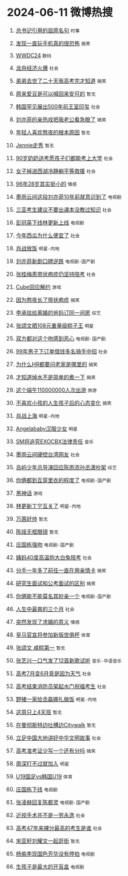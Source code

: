# 2024-06-11 微博热搜 
1. [总书记引用的屈原名句](https://m.weibo.cn/search?containerid=100103type%3D1%26t%3D10%26q%3D%23%E6%80%BB%E4%B9%A6%E8%AE%B0%E5%BC%95%E7%94%A8%E7%9A%84%E5%B1%88%E5%8E%9F%E5%90%8D%E5%8F%A5%23&stream_entry_id=51&isnewpage=1&extparam=seat%3D1%26filter_type%3Drealtimehot%26cate%3D10103%26q%3D%2523%25E6%2580%25BB%25E4%25B9%25A6%25E8%25AE%25B0%25E5%25BC%2595%25E7%2594%25A8%25E7%259A%2584%25E5%25B1%2588%25E5%258E%259F%25E5%2590%258D%25E5%258F%25A5%2523%26pos%3D0%26dgr%3D0%26stream_entry_id%3D51%26c_type%3D51%26display_time%3D1718046285%26pre_seqid%3D1718046285865022970107) `时事` 

2. [发现一直玩手机真的很恐怖](https://m.weibo.cn/search?containerid=100103type%3D1%26t%3D10%26q%3D%23%E5%8F%91%E7%8E%B0%E4%B8%80%E7%9B%B4%E7%8E%A9%E6%89%8B%E6%9C%BA%E7%9C%9F%E7%9A%84%E5%BE%88%E6%81%90%E6%80%96%23&stream_entry_id=31&isnewpage=1&extparam=seat%3D1%26flag%3D16%26filter_type%3Drealtimehot%26realpos%3D1%26lcate%3D5001%26c_type%3D31%26band_rank%3D1%26cate%3D5001%26q%3D%2523%25E5%258F%2591%25E7%258E%25B0%25E4%25B8%2580%25E7%259B%25B4%25E7%258E%25A9%25E6%2589%258B%25E6%259C%25BA%25E7%259C%259F%25E7%259A%2584%25E5%25BE%2588%25E6%2581%2590%25E6%2580%2596%2523%26pos%3D0%26stream_entry_id%3D31%26dgr%3D0%26display_time%3D1718046285%26pre_seqid%3D1718046285865022970107) `搞笑` 

3. [WWDC24](https://m.weibo.cn/search?containerid=100103type%3D1%26t%3D10%26q%3D%23WWDC24%23&stream_entry_id=31&isnewpage=1&extparam=seat%3D1%26flag%3D2%26filter_type%3Drealtimehot%26realpos%3D2%26lcate%3D5001%26c_type%3D31%26band_rank%3D2%26cate%3D5001%26q%3D%2523WWDC24%2523%26pos%3D1%26stream_entry_id%3D31%26dgr%3D0%26display_time%3D1718046285%26pre_seqid%3D1718046285865022970107) `数码` 

4. [龙舟经济火爆](https://m.weibo.cn/search?containerid=100103type%3D1%26t%3D10%26q%3D%23%E9%BE%99%E8%88%9F%E7%BB%8F%E6%B5%8E%E7%81%AB%E7%88%86%23&stream_entry_id=31&isnewpage=1&extparam=seat%3D1%26flag%3D0%26filter_type%3Drealtimehot%26realpos%3D3%26lcate%3D5001%26c_type%3D31%26band_rank%3D3%26cate%3D5001%26q%3D%2523%25E9%25BE%2599%25E8%2588%259F%25E7%25BB%258F%25E6%25B5%258E%25E7%2581%25AB%25E7%2588%2586%2523%26pos%3D2%26stream_entry_id%3D31%26dgr%3D0%26display_time%3D1718046285%26pre_seqid%3D1718046285865022970107) `社会` 

5. [弟弟去世了二十天我高考完才知道](https://m.weibo.cn/search?containerid=100103type%3D1%26t%3D10%26q%3D%23%E5%BC%9F%E5%BC%9F%E5%8E%BB%E4%B8%96%E4%BA%86%E4%BA%8C%E5%8D%81%E5%A4%A9%E6%88%91%E9%AB%98%E8%80%83%E5%AE%8C%E6%89%8D%E7%9F%A5%E9%81%93%23&stream_entry_id=31&isnewpage=1&extparam=seat%3D1%26flag%3D2%26filter_type%3Drealtimehot%26realpos%3D4%26lcate%3D5001%26c_type%3D31%26band_rank%3D4%26cate%3D5001%26q%3D%2523%25E5%25BC%259F%25E5%25BC%259F%25E5%258E%25BB%25E4%25B8%2596%25E4%25BA%2586%25E4%25BA%258C%25E5%258D%2581%25E5%25A4%25A9%25E6%2588%2591%25E9%25AB%2598%25E8%2580%2583%25E5%25AE%258C%25E6%2589%258D%25E7%259F%25A5%25E9%2581%2593%2523%26pos%3D3%26stream_entry_id%3D31%26dgr%3D0%26display_time%3D1718046285%26pre_seqid%3D1718046285865022970107) `搞笑` 

6. [原来爱豆是可以喊回来安可的](https://m.weibo.cn/search?containerid=100103type%3D1%26t%3D10%26q%3D%E5%8E%9F%E6%9D%A5%E7%88%B1%E8%B1%86%E6%98%AF%E5%8F%AF%E4%BB%A5%E5%96%8A%E5%9B%9E%E6%9D%A5%E5%AE%89%E5%8F%AF%E7%9A%84&stream_entry_id=31&isnewpage=1&extparam=seat%3D1%26flag%3D2%26filter_type%3Drealtimehot%26realpos%3D5%26lcate%3D5001%26c_type%3D31%26band_rank%3D5%26cate%3D5001%26q%3D%25E5%258E%259F%25E6%259D%25A5%25E7%2588%25B1%25E8%25B1%2586%25E6%2598%25AF%25E5%258F%25AF%25E4%25BB%25A5%25E5%2596%258A%25E5%259B%259E%25E6%259D%25A5%25E5%25AE%2589%25E5%258F%25AF%25E7%259A%2584%26pos%3D4%26stream_entry_id%3D31%26dgr%3D0%26display_time%3D1718046285%26pre_seqid%3D1718046285865022970107) `暂无` 

7. [韩国罕见展出500年前王室印玺](https://m.weibo.cn/search?containerid=100103type%3D1%26t%3D10%26q%3D%23%E9%9F%A9%E5%9B%BD%E7%BD%95%E8%A7%81%E5%B1%95%E5%87%BA500%E5%B9%B4%E5%89%8D%E7%8E%8B%E5%AE%A4%E5%8D%B0%E7%8E%BA%23&stream_entry_id=31&isnewpage=1&extparam=seat%3D1%26flag%3D0%26filter_type%3Drealtimehot%26realpos%3D6%26lcate%3D5001%26c_type%3D31%26band_rank%3D6%26cate%3D5001%26q%3D%2523%25E9%259F%25A9%25E5%259B%25BD%25E7%25BD%2595%25E8%25A7%2581%25E5%25B1%2595%25E5%2587%25BA500%25E5%25B9%25B4%25E5%2589%258D%25E7%258E%258B%25E5%25AE%25A4%25E5%258D%25B0%25E7%258E%25BA%2523%26pos%3D5%26stream_entry_id%3D31%26dgr%3D0%26display_time%3D1718046285%26pre_seqid%3D1718046285865022970107) `社会` 

8. [刘亦菲的亲热戏把我老公看急眼了](https://m.weibo.cn/search?containerid=100103type%3D1%26t%3D10%26q%3D%23%E5%88%98%E4%BA%A6%E8%8F%B2%E7%9A%84%E4%BA%B2%E7%83%AD%E6%88%8F%E6%8A%8A%E6%88%91%E8%80%81%E5%85%AC%E7%9C%8B%E6%80%A5%E7%9C%BC%E4%BA%86%23&stream_entry_id=31&isnewpage=1&extparam=seat%3D1%26flag%3D2%26filter_type%3Drealtimehot%26realpos%3D7%26lcate%3D5001%26c_type%3D31%26band_rank%3D7%26cate%3D5001%26q%3D%2523%25E5%2588%2598%25E4%25BA%25A6%25E8%258F%25B2%25E7%259A%2584%25E4%25BA%25B2%25E7%2583%25AD%25E6%2588%258F%25E6%258A%258A%25E6%2588%2591%25E8%2580%2581%25E5%2585%25AC%25E7%259C%258B%25E6%2580%25A5%25E7%259C%25BC%25E4%25BA%2586%2523%26pos%3D6%26stream_entry_id%3D31%26dgr%3D0%26display_time%3D1718046285%26pre_seqid%3D1718046285865022970107) `搞笑` 

9. [年轻人喜欢熬夜的根本原因](https://m.weibo.cn/search?containerid=100103type%3D1%26t%3D10%26q%3D%E5%B9%B4%E8%BD%BB%E4%BA%BA%E5%96%9C%E6%AC%A2%E7%86%AC%E5%A4%9C%E7%9A%84%E6%A0%B9%E6%9C%AC%E5%8E%9F%E5%9B%A0&stream_entry_id=31&isnewpage=1&extparam=seat%3D1%26flag%3D1%26filter_type%3Drealtimehot%26realpos%3D8%26lcate%3D5001%26c_type%3D31%26band_rank%3D8%26cate%3D5001%26q%3D%25E5%25B9%25B4%25E8%25BD%25BB%25E4%25BA%25BA%25E5%2596%259C%25E6%25AC%25A2%25E7%2586%25AC%25E5%25A4%259C%25E7%259A%2584%25E6%25A0%25B9%25E6%259C%25AC%25E5%258E%259F%25E5%259B%25A0%26pos%3D7%26stream_entry_id%3D31%26dgr%3D0%26display_time%3D1718046285%26pre_seqid%3D1718046285865022970107) `暂无` 

10. [Jennie走秀](https://m.weibo.cn/search?containerid=100103type%3D1%26t%3D10%26q%3DJennie%E8%B5%B0%E7%A7%80&stream_entry_id=31&isnewpage=1&extparam=seat%3D1%26flag%3D0%26filter_type%3Drealtimehot%26realpos%3D9%26lcate%3D5001%26c_type%3D31%26band_rank%3D9%26cate%3D5001%26q%3DJennie%25E8%25B5%25B0%25E7%25A7%2580%26pos%3D8%26stream_entry_id%3D31%26dgr%3D0%26display_time%3D1718046285%26pre_seqid%3D1718046285865022970107) `暂无` 

11. [90岁奶奶送考愿孩子们都能考上大学](https://m.weibo.cn/search?containerid=100103type%3D1%26t%3D10%26q%3D%2390%E5%B2%81%E5%A5%B6%E5%A5%B6%E9%80%81%E8%80%83%E6%84%BF%E5%AD%A9%E5%AD%90%E4%BB%AC%E9%83%BD%E8%83%BD%E8%80%83%E4%B8%8A%E5%A4%A7%E5%AD%A6%23&stream_entry_id=31&isnewpage=1&extparam=seat%3D1%26flag%3D32768%26filter_type%3Drealtimehot%26realpos%3D10%26lcate%3D5001%26c_type%3D31%26band_rank%3D10%26cate%3D5001%26q%3D%252390%25E5%25B2%2581%25E5%25A5%25B6%25E5%25A5%25B6%25E9%2580%2581%25E8%2580%2583%25E6%2584%25BF%25E5%25AD%25A9%25E5%25AD%2590%25E4%25BB%25AC%25E9%2583%25BD%25E8%2583%25BD%25E8%2580%2583%25E4%25B8%258A%25E5%25A4%25A7%25E5%25AD%25A6%2523%26pos%3D9%26stream_entry_id%3D31%26dgr%3D0%26display_time%3D1718046285%26pre_seqid%3D1718046285865022970107) `社会` 

12. [女子掉进西湖冷静躺平等救援](https://m.weibo.cn/search?containerid=100103type%3D1%26t%3D10%26q%3D%23%E5%A5%B3%E5%AD%90%E6%8E%89%E8%BF%9B%E8%A5%BF%E6%B9%96%E5%86%B7%E9%9D%99%E8%BA%BA%E5%B9%B3%E7%AD%89%E6%95%91%E6%8F%B4%23&stream_entry_id=31&isnewpage=1&extparam=seat%3D1%26flag%3D2%26filter_type%3Drealtimehot%26realpos%3D11%26lcate%3D5001%26c_type%3D31%26band_rank%3D11%26cate%3D5001%26q%3D%2523%25E5%25A5%25B3%25E5%25AD%2590%25E6%258E%2589%25E8%25BF%259B%25E8%25A5%25BF%25E6%25B9%2596%25E5%2586%25B7%25E9%259D%2599%25E8%25BA%25BA%25E5%25B9%25B3%25E7%25AD%2589%25E6%2595%2591%25E6%258F%25B4%2523%26pos%3D10%26stream_entry_id%3D31%26dgr%3D0%26display_time%3D1718046285%26pre_seqid%3D1718046285865022970107) `社会` 

13. [96年28岁其实挺小的](https://m.weibo.cn/search?containerid=100103type%3D1%26t%3D10%26q%3D%2396%E5%B9%B428%E5%B2%81%E5%85%B6%E5%AE%9E%E6%8C%BA%E5%B0%8F%E7%9A%84%23&stream_entry_id=31&isnewpage=1&extparam=seat%3D1%26flag%3D2%26filter_type%3Drealtimehot%26realpos%3D12%26lcate%3D5001%26c_type%3D31%26band_rank%3D12%26cate%3D5001%26q%3D%252396%25E5%25B9%25B428%25E5%25B2%2581%25E5%2585%25B6%25E5%25AE%259E%25E6%258C%25BA%25E5%25B0%258F%25E7%259A%2584%2523%26pos%3D11%26stream_entry_id%3D31%26dgr%3D0%26display_time%3D1718046285%26pre_seqid%3D1718046285865022970107) `情感` 

14. [墨雨云间这段刘亦菲10年前就意识到了](https://m.weibo.cn/search?containerid=100103type%3D1%26t%3D10%26q%3D%23%E5%A2%A8%E9%9B%A8%E4%BA%91%E9%97%B4%E8%BF%99%E6%AE%B5%E5%88%98%E4%BA%A6%E8%8F%B210%E5%B9%B4%E5%89%8D%E5%B0%B1%E6%84%8F%E8%AF%86%E5%88%B0%E4%BA%86%23&stream_entry_id=31&isnewpage=1&extparam=seat%3D1%26flag%3D2%26filter_type%3Drealtimehot%26realpos%3D13%26lcate%3D5001%26c_type%3D31%26band_rank%3D13%26cate%3D5001%26q%3D%2523%25E5%25A2%25A8%25E9%259B%25A8%25E4%25BA%2591%25E9%2597%25B4%25E8%25BF%2599%25E6%25AE%25B5%25E5%2588%2598%25E4%25BA%25A6%25E8%258F%25B210%25E5%25B9%25B4%25E5%2589%258D%25E5%25B0%25B1%25E6%2584%258F%25E8%25AF%2586%25E5%2588%25B0%25E4%25BA%2586%2523%26pos%3D12%26stream_entry_id%3D31%26dgr%3D0%26display_time%3D1718046285%26pre_seqid%3D1718046285865022970107) `电视剧` 

15. [三亚考生建议不要出课本没教过知识](https://m.weibo.cn/search?containerid=100103type%3D1%26t%3D10%26q%3D%23%E4%B8%89%E4%BA%9A%E8%80%83%E7%94%9F%E5%BB%BA%E8%AE%AE%E4%B8%8D%E8%A6%81%E5%87%BA%E8%AF%BE%E6%9C%AC%E6%B2%A1%E6%95%99%E8%BF%87%E7%9F%A5%E8%AF%86%23&stream_entry_id=31&isnewpage=1&extparam=seat%3D1%26flag%3D2%26filter_type%3Drealtimehot%26realpos%3D14%26lcate%3D5001%26c_type%3D31%26band_rank%3D14%26cate%3D5001%26q%3D%2523%25E4%25B8%2589%25E4%25BA%259A%25E8%2580%2583%25E7%2594%259F%25E5%25BB%25BA%25E8%25AE%25AE%25E4%25B8%258D%25E8%25A6%2581%25E5%2587%25BA%25E8%25AF%25BE%25E6%259C%25AC%25E6%25B2%25A1%25E6%2595%2599%25E8%25BF%2587%25E7%259F%25A5%25E8%25AF%2586%2523%26pos%3D13%26stream_entry_id%3D31%26dgr%3D0%26display_time%3D1718046285%26pre_seqid%3D1718046285865022970107) `社会` 

16. [彭冠英下线林更新上线](https://m.weibo.cn/search?containerid=100103type%3D1%26t%3D10%26q%3D%23%E5%BD%AD%E5%86%A0%E8%8B%B1%E4%B8%8B%E7%BA%BF%E6%9E%97%E6%9B%B4%E6%96%B0%E4%B8%8A%E7%BA%BF%23&stream_entry_id=31&isnewpage=1&extparam=seat%3D1%26flag%3D0%26filter_type%3Drealtimehot%26realpos%3D15%26lcate%3D5001%26c_type%3D31%26band_rank%3D15%26cate%3D5001%26q%3D%2523%25E5%25BD%25AD%25E5%2586%25A0%25E8%258B%25B1%25E4%25B8%258B%25E7%25BA%25BF%25E6%259E%2597%25E6%259B%25B4%25E6%2596%25B0%25E4%25B8%258A%25E7%25BA%25BF%2523%26pos%3D14%26stream_entry_id%3D31%26dgr%3D0%26display_time%3D1718046285%26pre_seqid%3D1718046285865022970107) `电视剧` 

17. [今年西瓜为什么便宜了](https://m.weibo.cn/search?containerid=100103type%3D1%26t%3D10%26q%3D%23%E4%BB%8A%E5%B9%B4%E8%A5%BF%E7%93%9C%E4%B8%BA%E4%BB%80%E4%B9%88%E4%BE%BF%E5%AE%9C%E4%BA%86%23&stream_entry_id=31&isnewpage=1&extparam=seat%3D1%26flag%3D0%26filter_type%3Drealtimehot%26realpos%3D16%26lcate%3D5001%26c_type%3D31%26band_rank%3D16%26cate%3D5001%26q%3D%2523%25E4%25BB%258A%25E5%25B9%25B4%25E8%25A5%25BF%25E7%2593%259C%25E4%25B8%25BA%25E4%25BB%2580%25E4%25B9%2588%25E4%25BE%25BF%25E5%25AE%259C%25E4%25BA%2586%2523%26pos%3D15%26stream_entry_id%3D31%26dgr%3D0%26display_time%3D1718046285%26pre_seqid%3D1718046285865022970107) `社会` 

18. [肖战放饭](https://m.weibo.cn/search?containerid=100103type%3D1%26t%3D10%26q%3D%E8%82%96%E6%88%98%E6%94%BE%E9%A5%AD&stream_entry_id=31&isnewpage=1&extparam=seat%3D1%26flag%3D0%26filter_type%3Drealtimehot%26realpos%3D17%26lcate%3D5001%26c_type%3D31%26band_rank%3D17%26cate%3D5001%26q%3D%25E8%2582%2596%25E6%2588%2598%25E6%2594%25BE%25E9%25A5%25AD%26pos%3D16%26stream_entry_id%3D31%26dgr%3D0%26display_time%3D1718046285%26pre_seqid%3D1718046285865022970107) `明星-内地` 

19. [刘亦菲新剧口碑逆跌](https://m.weibo.cn/search?containerid=100103type%3D1%26t%3D10%26q%3D%23%E5%88%98%E4%BA%A6%E8%8F%B2%E6%96%B0%E5%89%A7%E5%8F%A3%E7%A2%91%E9%80%86%E8%B7%8C%23&stream_entry_id=31&isnewpage=1&extparam=seat%3D1%26flag%3D2%26filter_type%3Drealtimehot%26realpos%3D18%26lcate%3D5001%26c_type%3D31%26band_rank%3D18%26cate%3D5001%26q%3D%2523%25E5%2588%2598%25E4%25BA%25A6%25E8%258F%25B2%25E6%2596%25B0%25E5%2589%25A7%25E5%258F%25A3%25E7%25A2%2591%25E9%2580%2586%25E8%25B7%258C%2523%26pos%3D17%26stream_entry_id%3D31%26dgr%3D0%26display_time%3D1718046285%26pre_seqid%3D1718046285865022970107) `电视剧-国产剧` 

20. [张桂梅患带状疱疹仍坚持陪考](https://m.weibo.cn/search?containerid=100103type%3D1%26t%3D10%26q%3D%23%E5%BC%A0%E6%A1%82%E6%A2%85%E6%82%A3%E5%B8%A6%E7%8A%B6%E7%96%B1%E7%96%B9%E4%BB%8D%E5%9D%9A%E6%8C%81%E9%99%AA%E8%80%83%23&stream_entry_id=31&isnewpage=1&extparam=seat%3D1%26flag%3D0%26filter_type%3Drealtimehot%26realpos%3D19%26lcate%3D5001%26c_type%3D31%26band_rank%3D19%26cate%3D5001%26q%3D%2523%25E5%25BC%25A0%25E6%25A1%2582%25E6%25A2%2585%25E6%2582%25A3%25E5%25B8%25A6%25E7%258A%25B6%25E7%2596%25B1%25E7%2596%25B9%25E4%25BB%258D%25E5%259D%259A%25E6%258C%2581%25E9%2599%25AA%25E8%2580%2583%2523%26pos%3D18%26stream_entry_id%3D31%26dgr%3D0%26display_time%3D1718046285%26pre_seqid%3D1718046285865022970107) `社会` 

21. [Cube回应解约](https://m.weibo.cn/search?containerid=100103type%3D1%26t%3D10%26q%3D%23Cube%E5%9B%9E%E5%BA%94%E8%A7%A3%E7%BA%A6%23&stream_entry_id=31&isnewpage=1&extparam=seat%3D1%26flag%3D0%26filter_type%3Drealtimehot%26realpos%3D20%26lcate%3D5001%26c_type%3D31%26band_rank%3D20%26cate%3D5001%26q%3D%2523Cube%25E5%259B%259E%25E5%25BA%2594%25E8%25A7%25A3%25E7%25BA%25A6%2523%26pos%3D19%26stream_entry_id%3D31%26dgr%3D0%26display_time%3D1718046285%26pre_seqid%3D1718046285865022970107) `游戏` 

22. [因为熬夜长了带状疱疹](https://m.weibo.cn/search?containerid=100103type%3D1%26t%3D10%26q%3D%23%E5%9B%A0%E4%B8%BA%E7%86%AC%E5%A4%9C%E9%95%BF%E4%BA%86%E5%B8%A6%E7%8A%B6%E7%96%B1%E7%96%B9%23&stream_entry_id=31&isnewpage=1&extparam=seat%3D1%26flag%3D0%26filter_type%3Drealtimehot%26realpos%3D21%26lcate%3D5001%26c_type%3D31%26band_rank%3D21%26cate%3D5001%26q%3D%2523%25E5%259B%25A0%25E4%25B8%25BA%25E7%2586%25AC%25E5%25A4%259C%25E9%2595%25BF%25E4%25BA%2586%25E5%25B8%25A6%25E7%258A%25B6%25E7%2596%25B1%25E7%2596%25B9%2523%26pos%3D20%26stream_entry_id%3D31%26dgr%3D0%26display_time%3D1718046285%26pre_seqid%3D1718046285865022970107) `搞笑` 

23. [李承铉给离婚的爸妈订同一间房](https://m.weibo.cn/search?containerid=100103type%3D1%26t%3D10%26q%3D%23%E6%9D%8E%E6%89%BF%E9%93%89%E7%BB%99%E7%A6%BB%E5%A9%9A%E7%9A%84%E7%88%B8%E5%A6%88%E8%AE%A2%E5%90%8C%E4%B8%80%E9%97%B4%E6%88%BF%23&stream_entry_id=31&isnewpage=1&extparam=seat%3D1%26flag%3D2%26filter_type%3Drealtimehot%26realpos%3D22%26lcate%3D5001%26c_type%3D31%26band_rank%3D22%26cate%3D5001%26q%3D%2523%25E6%259D%258E%25E6%2589%25BF%25E9%2593%2589%25E7%25BB%2599%25E7%25A6%25BB%25E5%25A9%259A%25E7%259A%2584%25E7%2588%25B8%25E5%25A6%2588%25E8%25AE%25A2%25E5%2590%258C%25E4%25B8%2580%25E9%2597%25B4%25E6%2588%25BF%2523%26pos%3D21%26stream_entry_id%3D31%26dgr%3D0%26display_time%3D1718046285%26pre_seqid%3D1718046285865022970107) `综艺` 

24. [张颂文晒108元重量级粽子王](https://m.weibo.cn/search?containerid=100103type%3D1%26t%3D10%26q%3D%23%E5%BC%A0%E9%A2%82%E6%96%87%E6%99%92108%E5%85%83%E9%87%8D%E9%87%8F%E7%BA%A7%E7%B2%BD%E5%AD%90%E7%8E%8B%23&stream_entry_id=31&isnewpage=1&extparam=seat%3D1%26flag%3D2%26filter_type%3Drealtimehot%26realpos%3D23%26lcate%3D5001%26c_type%3D31%26band_rank%3D23%26cate%3D5001%26q%3D%2523%25E5%25BC%25A0%25E9%25A2%2582%25E6%2596%2587%25E6%2599%2592108%25E5%2585%2583%25E9%2587%258D%25E9%2587%258F%25E7%25BA%25A7%25E7%25B2%25BD%25E5%25AD%2590%25E7%258E%258B%2523%26pos%3D22%26stream_entry_id%3D31%26dgr%3D0%26display_time%3D1718046285%26pre_seqid%3D1718046285865022970107) `明星` 

25. [双方都对这个吻感到恶心](https://m.weibo.cn/search?containerid=100103type%3D1%26t%3D10%26q%3D%23%E5%8F%8C%E6%96%B9%E9%83%BD%E5%AF%B9%E8%BF%99%E4%B8%AA%E5%90%BB%E6%84%9F%E5%88%B0%E6%81%B6%E5%BF%83%23&stream_entry_id=31&isnewpage=1&extparam=seat%3D1%26flag%3D2%26filter_type%3Drealtimehot%26realpos%3D24%26lcate%3D5001%26c_type%3D31%26band_rank%3D24%26cate%3D5001%26q%3D%2523%25E5%258F%258C%25E6%2596%25B9%25E9%2583%25BD%25E5%25AF%25B9%25E8%25BF%2599%25E4%25B8%25AA%25E5%2590%25BB%25E6%2584%259F%25E5%2588%25B0%25E6%2581%25B6%25E5%25BF%2583%2523%26pos%3D23%26stream_entry_id%3D31%26dgr%3D0%26display_time%3D1718046285%26pre_seqid%3D1718046285865022970107) `电视剧-国产剧` 

26. [99年男子下订单借钱多名骑手中招](https://m.weibo.cn/search?containerid=100103type%3D1%26t%3D10%26q%3D%2399%E5%B9%B4%E7%94%B7%E5%AD%90%E4%B8%8B%E8%AE%A2%E5%8D%95%E5%80%9F%E9%92%B1%E5%A4%9A%E5%90%8D%E9%AA%91%E6%89%8B%E4%B8%AD%E6%8B%9B%23&stream_entry_id=31&isnewpage=1&extparam=seat%3D1%26flag%3D0%26filter_type%3Drealtimehot%26realpos%3D25%26lcate%3D5001%26c_type%3D31%26band_rank%3D25%26cate%3D5001%26q%3D%252399%25E5%25B9%25B4%25E7%2594%25B7%25E5%25AD%2590%25E4%25B8%258B%25E8%25AE%25A2%25E5%258D%2595%25E5%2580%259F%25E9%2592%25B1%25E5%25A4%259A%25E5%2590%258D%25E9%25AA%2591%25E6%2589%258B%25E4%25B8%25AD%25E6%258B%259B%2523%26pos%3D24%26stream_entry_id%3D31%26dgr%3D0%26display_time%3D1718046285%26pre_seqid%3D1718046285865022970107) `社会` 

27. [为什么HR都要问老家是哪里的](https://m.weibo.cn/search?containerid=100103type%3D1%26t%3D10%26q%3D%23%E4%B8%BA%E4%BB%80%E4%B9%88HR%E9%83%BD%E8%A6%81%E9%97%AE%E8%80%81%E5%AE%B6%E6%98%AF%E5%93%AA%E9%87%8C%E7%9A%84%23&stream_entry_id=31&isnewpage=1&extparam=seat%3D1%26flag%3D1%26filter_type%3Drealtimehot%26realpos%3D26%26lcate%3D5001%26c_type%3D31%26band_rank%3D26%26cate%3D5001%26q%3D%2523%25E4%25B8%25BA%25E4%25BB%2580%25E4%25B9%2588HR%25E9%2583%25BD%25E8%25A6%2581%25E9%2597%25AE%25E8%2580%2581%25E5%25AE%25B6%25E6%2598%25AF%25E5%2593%25AA%25E9%2587%258C%25E7%259A%2584%2523%26pos%3D25%26stream_entry_id%3D31%26dgr%3D0%26display_time%3D1718046285%26pre_seqid%3D1718046285865022970107) `搞笑` 

28. [才知道焯水不是简单的煮一下](https://m.weibo.cn/search?containerid=100103type%3D1%26t%3D10%26q%3D%23%E6%89%8D%E7%9F%A5%E9%81%93%E7%84%AF%E6%B0%B4%E4%B8%8D%E6%98%AF%E7%AE%80%E5%8D%95%E7%9A%84%E7%85%AE%E4%B8%80%E4%B8%8B%23&stream_entry_id=31&isnewpage=1&extparam=seat%3D1%26flag%3D0%26filter_type%3Drealtimehot%26realpos%3D27%26lcate%3D5001%26c_type%3D31%26band_rank%3D27%26cate%3D5001%26q%3D%2523%25E6%2589%258D%25E7%259F%25A5%25E9%2581%2593%25E7%2584%25AF%25E6%25B0%25B4%25E4%25B8%258D%25E6%2598%25AF%25E7%25AE%2580%25E5%258D%2595%25E7%259A%2584%25E7%2585%25AE%25E4%25B8%2580%25E4%25B8%258B%2523%26pos%3D26%26stream_entry_id%3D31%26dgr%3D0%26display_time%3D1718046285%26pre_seqid%3D1718046285865022970107) `搞笑` 

29. [这个端午110000000人次出游](https://m.weibo.cn/search?containerid=100103type%3D1%26t%3D10%26q%3D%23%E8%BF%99%E4%B8%AA%E7%AB%AF%E5%8D%88110000000%E4%BA%BA%E6%AC%A1%E5%87%BA%E6%B8%B8%23&stream_entry_id=31&isnewpage=1&extparam=seat%3D1%26flag%3D0%26filter_type%3Drealtimehot%26realpos%3D28%26lcate%3D5001%26c_type%3D31%26band_rank%3D28%26cate%3D5001%26q%3D%2523%25E8%25BF%2599%25E4%25B8%25AA%25E7%25AB%25AF%25E5%258D%2588110000000%25E4%25BA%25BA%25E6%25AC%25A1%25E5%2587%25BA%25E6%25B8%25B8%2523%26pos%3D27%26stream_entry_id%3D31%26dgr%3D0%26display_time%3D1718046285%26pre_seqid%3D1718046285865022970107) `旅游` 

30. [不喜欢小孩的人生孩子后的心态变化](https://m.weibo.cn/search?containerid=100103type%3D1%26t%3D10%26q%3D%23%E4%B8%8D%E5%96%9C%E6%AC%A2%E5%B0%8F%E5%AD%A9%E7%9A%84%E4%BA%BA%E7%94%9F%E5%AD%A9%E5%AD%90%E5%90%8E%E7%9A%84%E5%BF%83%E6%80%81%E5%8F%98%E5%8C%96%23&stream_entry_id=31&isnewpage=1&extparam=seat%3D1%26flag%3D1%26filter_type%3Drealtimehot%26realpos%3D29%26lcate%3D5001%26c_type%3D31%26band_rank%3D29%26cate%3D5001%26q%3D%2523%25E4%25B8%258D%25E5%2596%259C%25E6%25AC%25A2%25E5%25B0%258F%25E5%25AD%25A9%25E7%259A%2584%25E4%25BA%25BA%25E7%2594%259F%25E5%25AD%25A9%25E5%25AD%2590%25E5%2590%258E%25E7%259A%2584%25E5%25BF%2583%25E6%2580%2581%25E5%258F%2598%25E5%258C%2596%2523%26pos%3D28%26stream_entry_id%3D31%26dgr%3D0%26display_time%3D1718046285%26pre_seqid%3D1718046285865022970107) `搞笑` 

31. [肖战上海](https://m.weibo.cn/search?containerid=100103type%3D1%26t%3D10%26q%3D%E8%82%96%E6%88%98%E4%B8%8A%E6%B5%B7&stream_entry_id=31&isnewpage=1&extparam=seat%3D1%26flag%3D0%26filter_type%3Drealtimehot%26realpos%3D30%26lcate%3D5001%26c_type%3D31%26band_rank%3D30%26cate%3D5001%26q%3D%25E8%2582%2596%25E6%2588%2598%25E4%25B8%258A%25E6%25B5%25B7%26pos%3D29%26stream_entry_id%3D31%26dgr%3D0%26display_time%3D1718046285%26pre_seqid%3D1718046285865022970107) `明星-内地` 

32. [Angelababy汉服少女](https://m.weibo.cn/search?containerid=100103type%3D1%26t%3D10%26q%3D%23Angelababy%E6%B1%89%E6%9C%8D%E5%B0%91%E5%A5%B3%23&stream_entry_id=31&isnewpage=1&extparam=seat%3D1%26flag%3D0%26filter_type%3Drealtimehot%26realpos%3D31%26lcate%3D5001%26c_type%3D31%26band_rank%3D31%26cate%3D5001%26q%3D%2523Angelababy%25E6%25B1%2589%25E6%259C%258D%25E5%25B0%2591%25E5%25A5%25B3%2523%26pos%3D30%26stream_entry_id%3D31%26dgr%3D0%26display_time%3D1718046285%26pre_seqid%3D1718046285865022970107) `明星` 

33. [SM将追究EXOCBX法律责任](https://m.weibo.cn/search?containerid=100103type%3D1%26t%3D10%26q%3D%23SM%E5%B0%86%E8%BF%BD%E7%A9%B6EXOCBX%E6%B3%95%E5%BE%8B%E8%B4%A3%E4%BB%BB%23&stream_entry_id=31&isnewpage=1&extparam=seat%3D1%26flag%3D0%26filter_type%3Drealtimehot%26realpos%3D32%26lcate%3D5001%26c_type%3D31%26band_rank%3D32%26cate%3D5001%26q%3D%2523SM%25E5%25B0%2586%25E8%25BF%25BD%25E7%25A9%25B6EXOCBX%25E6%25B3%2595%25E5%25BE%258B%25E8%25B4%25A3%25E4%25BB%25BB%2523%26pos%3D31%26stream_entry_id%3D31%26dgr%3D0%26display_time%3D1718046285%26pre_seqid%3D1718046285865022970107) `音乐` 

34. [墨雨云间硬控台湾网友](https://m.weibo.cn/search?containerid=100103type%3D1%26t%3D10%26q%3D%23%E5%A2%A8%E9%9B%A8%E4%BA%91%E9%97%B4%E7%A1%AC%E6%8E%A7%E5%8F%B0%E6%B9%BE%E7%BD%91%E5%8F%8B%23&stream_entry_id=31&isnewpage=1&extparam=seat%3D1%26flag%3D0%26filter_type%3Drealtimehot%26realpos%3D33%26lcate%3D5001%26c_type%3D31%26band_rank%3D33%26cate%3D5001%26q%3D%2523%25E5%25A2%25A8%25E9%259B%25A8%25E4%25BA%2591%25E9%2597%25B4%25E7%25A1%25AC%25E6%258E%25A7%25E5%258F%25B0%25E6%25B9%25BE%25E7%25BD%2591%25E5%258F%258B%2523%26pos%3D32%26stream_entry_id%3D31%26dgr%3D0%26display_time%3D1718046285%26pre_seqid%3D1718046285865022970107) `社会` 

35. [岛屿少年总导演回应陈雨浓孙丞潇吵架](https://m.weibo.cn/search?containerid=100103type%3D1%26t%3D10%26q%3D%23%E5%B2%9B%E5%B1%BF%E5%B0%91%E5%B9%B4%E6%80%BB%E5%AF%BC%E6%BC%94%E5%9B%9E%E5%BA%94%E9%99%88%E9%9B%A8%E6%B5%93%E5%AD%99%E4%B8%9E%E6%BD%87%E5%90%B5%E6%9E%B6%23&stream_entry_id=31&isnewpage=1&extparam=seat%3D1%26flag%3D0%26filter_type%3Drealtimehot%26realpos%3D34%26lcate%3D5001%26c_type%3D31%26band_rank%3D34%26cate%3D5001%26q%3D%2523%25E5%25B2%259B%25E5%25B1%25BF%25E5%25B0%2591%25E5%25B9%25B4%25E6%2580%25BB%25E5%25AF%25BC%25E6%25BC%2594%25E5%259B%259E%25E5%25BA%2594%25E9%2599%2588%25E9%259B%25A8%25E6%25B5%2593%25E5%25AD%2599%25E4%25B8%259E%25E6%25BD%2587%25E5%2590%25B5%25E6%259E%25B6%2523%26pos%3D33%26stream_entry_id%3D31%26dgr%3D0%26display_time%3D1718046285%26pre_seqid%3D1718046285865022970107) `综艺` 

36. [你俩都到互穿里衣的程度了](https://m.weibo.cn/search?containerid=100103type%3D1%26t%3D10%26q%3D%23%E4%BD%A0%E4%BF%A9%E9%83%BD%E5%88%B0%E4%BA%92%E7%A9%BF%E9%87%8C%E8%A1%A3%E7%9A%84%E7%A8%8B%E5%BA%A6%E4%BA%86%23&stream_entry_id=31&isnewpage=1&extparam=seat%3D1%26flag%3D0%26filter_type%3Drealtimehot%26realpos%3D35%26lcate%3D5001%26c_type%3D31%26band_rank%3D35%26cate%3D5001%26q%3D%2523%25E4%25BD%25A0%25E4%25BF%25A9%25E9%2583%25BD%25E5%2588%25B0%25E4%25BA%2592%25E7%25A9%25BF%25E9%2587%258C%25E8%25A1%25A3%25E7%259A%2584%25E7%25A8%258B%25E5%25BA%25A6%25E4%25BA%2586%2523%26pos%3D34%26stream_entry_id%3D31%26dgr%3D0%26display_time%3D1718046285%26pre_seqid%3D1718046285865022970107) `电视剧-国产剧` 

37. [黑神话](https://m.weibo.cn/search?containerid=100103type%3D1%26t%3D10%26q%3D%E9%BB%91%E7%A5%9E%E8%AF%9D&stream_entry_id=31&isnewpage=1&extparam=seat%3D1%26flag%3D0%26filter_type%3Drealtimehot%26realpos%3D36%26lcate%3D5001%26c_type%3D31%26band_rank%3D36%26cate%3D5001%26q%3D%25E9%25BB%2591%25E7%25A5%259E%25E8%25AF%259D%26pos%3D35%26stream_entry_id%3D31%26dgr%3D0%26display_time%3D1718046285%26pre_seqid%3D1718046285865022970107) `游戏` 

38. [林更新丁宁互关了](https://m.weibo.cn/search?containerid=100103type%3D1%26t%3D10%26q%3D%23%E6%9E%97%E6%9B%B4%E6%96%B0%E4%B8%81%E5%AE%81%E4%BA%92%E5%85%B3%E4%BA%86%23&stream_entry_id=31&isnewpage=1&extparam=seat%3D1%26flag%3D0%26filter_type%3Drealtimehot%26realpos%3D37%26lcate%3D5001%26c_type%3D31%26band_rank%3D37%26cate%3D5001%26q%3D%2523%25E6%259E%2597%25E6%259B%25B4%25E6%2596%25B0%25E4%25B8%2581%25E5%25AE%2581%25E4%25BA%2592%25E5%2585%25B3%25E4%25BA%2586%2523%26pos%3D36%26stream_entry_id%3D31%26dgr%3D0%26display_time%3D1718046285%26pre_seqid%3D1718046285865022970107) `明星-内地` 

39. [万茜好帅](https://m.weibo.cn/search?containerid=100103type%3D1%26t%3D10%26q%3D%E4%B8%87%E8%8C%9C%E5%A5%BD%E5%B8%85&stream_entry_id=31&isnewpage=1&extparam=seat%3D1%26flag%3D0%26filter_type%3Drealtimehot%26realpos%3D38%26lcate%3D5001%26c_type%3D31%26band_rank%3D38%26cate%3D5001%26q%3D%25E4%25B8%2587%25E8%258C%259C%25E5%25A5%25BD%25E5%25B8%2585%26pos%3D37%26stream_entry_id%3D31%26dgr%3D0%26display_time%3D1718046285%26pre_seqid%3D1718046285865022970107) `暂无` 

40. [陈瑶无框眼镜](https://m.weibo.cn/search?containerid=100103type%3D1%26t%3D10%26q%3D%E9%99%88%E7%91%B6%E6%97%A0%E6%A1%86%E7%9C%BC%E9%95%9C&stream_entry_id=31&isnewpage=1&extparam=seat%3D1%26flag%3D0%26filter_type%3Drealtimehot%26realpos%3D39%26lcate%3D5001%26c_type%3D31%26band_rank%3D39%26cate%3D5001%26q%3D%25E9%2599%2588%25E7%2591%25B6%25E6%2597%25A0%25E6%25A1%2586%25E7%259C%25BC%25E9%2595%259C%26pos%3D38%26stream_entry_id%3D31%26dgr%3D0%26display_time%3D1718046285%26pre_seqid%3D1718046285865022970107) `暂无` 

41. [庄国栋强吻](https://m.weibo.cn/search?containerid=100103type%3D1%26t%3D10%26q%3D%23%E5%BA%84%E5%9B%BD%E6%A0%8B%E5%BC%BA%E5%90%BB%23&stream_entry_id=31&isnewpage=1&extparam=seat%3D1%26flag%3D0%26filter_type%3Drealtimehot%26realpos%3D40%26lcate%3D5001%26c_type%3D31%26band_rank%3D40%26cate%3D5001%26q%3D%2523%25E5%25BA%2584%25E5%259B%25BD%25E6%25A0%258B%25E5%25BC%25BA%25E5%2590%25BB%2523%26pos%3D39%26stream_entry_id%3D31%26dgr%3D0%26display_time%3D1718046285%26pre_seqid%3D1718046285865022970107) `电视剧-国产剧` 

42. [姨妈40度高温抱大白兔陪考](https://m.weibo.cn/search?containerid=100103type%3D1%26t%3D10%26q%3D%23%E5%A7%A8%E5%A6%8840%E5%BA%A6%E9%AB%98%E6%B8%A9%E6%8A%B1%E5%A4%A7%E7%99%BD%E5%85%94%E9%99%AA%E8%80%83%23&stream_entry_id=31&isnewpage=1&extparam=seat%3D1%26flag%3D32768%26filter_type%3Drealtimehot%26realpos%3D41%26lcate%3D5001%26c_type%3D31%26band_rank%3D41%26cate%3D5001%26q%3D%2523%25E5%25A7%25A8%25E5%25A6%258840%25E5%25BA%25A6%25E9%25AB%2598%25E6%25B8%25A9%25E6%258A%25B1%25E5%25A4%25A7%25E7%2599%25BD%25E5%2585%2594%25E9%2599%25AA%25E8%2580%2583%2523%26pos%3D40%26stream_entry_id%3D31%26dgr%3D0%26display_time%3D1718046285%26pre_seqid%3D1718046285865022970107) `社会` 

43. [分手一年多了前任一直在用亲情卡](https://m.weibo.cn/search?containerid=100103type%3D1%26t%3D10%26q%3D%23%E5%88%86%E6%89%8B%E4%B8%80%E5%B9%B4%E5%A4%9A%E4%BA%86%E5%89%8D%E4%BB%BB%E4%B8%80%E7%9B%B4%E5%9C%A8%E7%94%A8%E4%BA%B2%E6%83%85%E5%8D%A1%23&stream_entry_id=31&isnewpage=1&extparam=seat%3D1%26flag%3D0%26filter_type%3Drealtimehot%26realpos%3D42%26lcate%3D5001%26c_type%3D31%26band_rank%3D42%26cate%3D5001%26q%3D%2523%25E5%2588%2586%25E6%2589%258B%25E4%25B8%2580%25E5%25B9%25B4%25E5%25A4%259A%25E4%25BA%2586%25E5%2589%258D%25E4%25BB%25BB%25E4%25B8%2580%25E7%259B%25B4%25E5%259C%25A8%25E7%2594%25A8%25E4%25BA%25B2%25E6%2583%2585%25E5%258D%25A1%2523%26pos%3D41%26stream_entry_id%3D31%26dgr%3D0%26display_time%3D1718046285%26pre_seqid%3D1718046285865022970107) `搞笑` 

44. [研究生面试和公考面试的区别](https://m.weibo.cn/search?containerid=100103type%3D1%26t%3D10%26q%3D%23%E7%A0%94%E7%A9%B6%E7%94%9F%E9%9D%A2%E8%AF%95%E5%92%8C%E5%85%AC%E8%80%83%E9%9D%A2%E8%AF%95%E7%9A%84%E5%8C%BA%E5%88%AB%23&stream_entry_id=31&isnewpage=1&extparam=seat%3D1%26flag%3D0%26filter_type%3Drealtimehot%26realpos%3D43%26lcate%3D5001%26c_type%3D31%26band_rank%3D43%26cate%3D5001%26q%3D%2523%25E7%25A0%2594%25E7%25A9%25B6%25E7%2594%259F%25E9%259D%25A2%25E8%25AF%2595%25E5%2592%258C%25E5%2585%25AC%25E8%2580%2583%25E9%259D%25A2%25E8%25AF%2595%25E7%259A%2584%25E5%258C%25BA%25E5%2588%25AB%2523%26pos%3D42%26stream_entry_id%3D31%26dgr%3D0%26display_time%3D1718046285%26pre_seqid%3D1718046285865022970107) `搞笑` 

45. [你俩能不能莫名其妙亲一个](https://m.weibo.cn/search?containerid=100103type%3D1%26t%3D10%26q%3D%E4%BD%A0%E4%BF%A9%E8%83%BD%E4%B8%8D%E8%83%BD%E8%8E%AB%E5%90%8D%E5%85%B6%E5%A6%99%E4%BA%B2%E4%B8%80%E4%B8%AA&stream_entry_id=31&isnewpage=1&extparam=seat%3D1%26flag%3D0%26filter_type%3Drealtimehot%26realpos%3D44%26lcate%3D5001%26c_type%3D31%26band_rank%3D44%26cate%3D5001%26q%3D%25E4%25BD%25A0%25E4%25BF%25A9%25E8%2583%25BD%25E4%25B8%258D%25E8%2583%25BD%25E8%258E%25AB%25E5%2590%258D%25E5%2585%25B6%25E5%25A6%2599%25E4%25BA%25B2%25E4%25B8%2580%25E4%25B8%25AA%26pos%3D43%26stream_entry_id%3D31%26dgr%3D0%26display_time%3D1718046285%26pre_seqid%3D1718046285865022970107) `电视剧-国产剧` 

46. [人生中最爽的三个月](https://m.weibo.cn/search?containerid=100103type%3D1%26t%3D10%26q%3D%23%E4%BA%BA%E7%94%9F%E4%B8%AD%E6%9C%80%E7%88%BD%E7%9A%84%E4%B8%89%E4%B8%AA%E6%9C%88%23&stream_entry_id=31&isnewpage=1&extparam=seat%3D1%26flag%3D0%26filter_type%3Drealtimehot%26realpos%3D45%26lcate%3D5001%26c_type%3D31%26band_rank%3D45%26cate%3D5001%26q%3D%2523%25E4%25BA%25BA%25E7%2594%259F%25E4%25B8%25AD%25E6%259C%2580%25E7%2588%25BD%25E7%259A%2584%25E4%25B8%2589%25E4%25B8%25AA%25E6%259C%2588%2523%26pos%3D44%26stream_entry_id%3D31%26dgr%3D0%26display_time%3D1718046285%26pre_seqid%3D1718046285865022970107) `社会` 

47. [突然发现了求婚的意义](https://m.weibo.cn/search?containerid=100103type%3D1%26t%3D10%26q%3D%23%E7%AA%81%E7%84%B6%E5%8F%91%E7%8E%B0%E4%BA%86%E6%B1%82%E5%A9%9A%E7%9A%84%E6%84%8F%E4%B9%89%23&stream_entry_id=31&isnewpage=1&extparam=seat%3D1%26flag%3D0%26filter_type%3Drealtimehot%26realpos%3D46%26lcate%3D5001%26c_type%3D31%26band_rank%3D46%26cate%3D5001%26q%3D%2523%25E7%25AA%2581%25E7%2584%25B6%25E5%258F%2591%25E7%258E%25B0%25E4%25BA%2586%25E6%25B1%2582%25E5%25A9%259A%25E7%259A%2584%25E6%2584%258F%25E4%25B9%2589%2523%26pos%3D45%26stream_entry_id%3D31%26dgr%3D0%26display_time%3D1718046285%26pre_seqid%3D1718046285865022970107) `情感` 

48. [皇马官宣将参加新版世俱杯](https://m.weibo.cn/search?containerid=100103type%3D1%26t%3D10%26q%3D%23%E7%9A%87%E9%A9%AC%E5%AE%98%E5%AE%A3%E5%B0%86%E5%8F%82%E5%8A%A0%E6%96%B0%E7%89%88%E4%B8%96%E4%BF%B1%E6%9D%AF%23&stream_entry_id=31&isnewpage=1&extparam=seat%3D1%26flag%3D0%26filter_type%3Drealtimehot%26realpos%3D47%26lcate%3D5001%26c_type%3D31%26band_rank%3D47%26cate%3D5001%26q%3D%2523%25E7%259A%2587%25E9%25A9%25AC%25E5%25AE%2598%25E5%25AE%25A3%25E5%25B0%2586%25E5%258F%2582%25E5%258A%25A0%25E6%2596%25B0%25E7%2589%2588%25E4%25B8%2596%25E4%25BF%25B1%25E6%259D%25AF%2523%26pos%3D46%26stream_entry_id%3D31%26dgr%3D0%26display_time%3D1718046285%26pre_seqid%3D1718046285865022970107) `体育` 

49. [张颂文 咸粽第一](https://m.weibo.cn/search?containerid=100103type%3D1%26t%3D10%26q%3D%E5%BC%A0%E9%A2%82%E6%96%87+%E5%92%B8%E7%B2%BD%E7%AC%AC%E4%B8%80&stream_entry_id=31&isnewpage=1&extparam=seat%3D1%26flag%3D0%26filter_type%3Drealtimehot%26realpos%3D48%26lcate%3D5001%26c_type%3D31%26band_rank%3D48%26cate%3D5001%26q%3D%25E5%25BC%25A0%25E9%25A2%2582%25E6%2596%2587%2520%25E5%2592%25B8%25E7%25B2%25BD%25E7%25AC%25AC%25E4%25B8%2580%26pos%3D47%26stream_entry_id%3D31%26dgr%3D0%26display_time%3D1718046285%26pre_seqid%3D1718046285865022970107) `暂无` 

50. [张艺兴一口气发了12首新歌试听](https://m.weibo.cn/search?containerid=100103type%3D1%26t%3D10%26q%3D%23%E5%BC%A0%E8%89%BA%E5%85%B4%E4%B8%80%E5%8F%A3%E6%B0%94%E5%8F%91%E4%BA%8612%E9%A6%96%E6%96%B0%E6%AD%8C%E8%AF%95%E5%90%AC%23&stream_entry_id=31&isnewpage=1&extparam=seat%3D1%26flag%3D0%26filter_type%3Drealtimehot%26realpos%3D49%26lcate%3D5001%26c_type%3D31%26band_rank%3D49%26cate%3D5001%26q%3D%2523%25E5%25BC%25A0%25E8%2589%25BA%25E5%2585%25B4%25E4%25B8%2580%25E5%258F%25A3%25E6%25B0%2594%25E5%258F%2591%25E4%25BA%258612%25E9%25A6%2596%25E6%2596%25B0%25E6%25AD%258C%25E8%25AF%2595%25E5%2590%25AC%2523%26pos%3D48%26stream_entry_id%3D31%26dgr%3D0%26display_time%3D1718046285%26pre_seqid%3D1718046285865022970107) `音乐-华语音乐` 

51. [高考7月变6月竟是因为天气](https://m.weibo.cn/search?containerid=100103type%3D1%26t%3D10%26q%3D%23%E9%AB%98%E8%80%837%E6%9C%88%E5%8F%986%E6%9C%88%E7%AB%9F%E6%98%AF%E5%9B%A0%E4%B8%BA%E5%A4%A9%E6%B0%94%23&stream_entry_id=31&isnewpage=1&extparam=seat%3D1%26flag%3D1%26filter_type%3Drealtimehot%26realpos%3D50%26lcate%3D5001%26c_type%3D31%26band_rank%3D50%26cate%3D5001%26q%3D%2523%25E9%25AB%2598%25E8%2580%25837%25E6%259C%2588%25E5%258F%25986%25E6%259C%2588%25E7%25AB%259F%25E6%2598%25AF%25E5%259B%25A0%25E4%25B8%25BA%25E5%25A4%25A9%25E6%25B0%2594%2523%26pos%3D49%26stream_entry_id%3D31%26dgr%3D0%26display_time%3D1718046285%26pre_seqid%3D1718046285865022970107) `社会` 

52. [高考结束消防员架起水门祝福考生](https://m.weibo.cn/search?containerid=100103type%3D1%26t%3D10%26q%3D%23%E9%AB%98%E8%80%83%E7%BB%93%E6%9D%9F%E6%B6%88%E9%98%B2%E5%91%98%E6%9E%B6%E8%B5%B7%E6%B0%B4%E9%97%A8%E7%A5%9D%E7%A6%8F%E8%80%83%E7%94%9F%23&stream_entry_id=31&isnewpage=1&extparam=seat%3D1%26flag%3D32768%26filter_type%3Drealtimehot%26lcate%3D5001%26c_type%3D31%26pos%3D9%26cate%3D5001%26q%3D%2523%25E9%25AB%2598%25E8%2580%2583%25E7%25BB%2593%25E6%259D%259F%25E6%25B6%2588%25E9%2598%25B2%25E5%2591%2598%25E6%259E%25B6%25E8%25B5%25B7%25E6%25B0%25B4%25E9%2597%25A8%25E7%25A5%259D%25E7%25A6%258F%25E8%2580%2583%25E7%2594%259F%2523%26dgr%3D0%26band_rank%3D10%26stream_entry_id%3D31%26realpos%3D10%26display_time%3D1718042711%26pre_seqid%3D171804271099003048141) `社会` 

53. [野猪一家给丞磊娜扎做饭](https://m.weibo.cn/search?containerid=100103type%3D1%26t%3D10%26q%3D%23%E9%87%8E%E7%8C%AA%E4%B8%80%E5%AE%B6%E7%BB%99%E4%B8%9E%E7%A3%8A%E5%A8%9C%E6%89%8E%E5%81%9A%E9%A5%AD%23&stream_entry_id=31&isnewpage=1&extparam=seat%3D1%26flag%3D0%26filter_type%3Drealtimehot%26lcate%3D5001%26c_type%3D31%26pos%3D46%26cate%3D5001%26q%3D%2523%25E9%2587%258E%25E7%258C%25AA%25E4%25B8%2580%25E5%25AE%25B6%25E7%25BB%2599%25E4%25B8%259E%25E7%25A3%258A%25E5%25A8%259C%25E6%2589%258E%25E5%2581%259A%25E9%25A5%25AD%2523%26dgr%3D0%26band_rank%3D47%26stream_entry_id%3D31%26realpos%3D47%26display_time%3D1718042711%26pre_seqid%3D171804271099003048141) `明星-内地` 

54. [这周只上4天班](https://m.weibo.cn/search?containerid=100103type%3D1%26t%3D10%26q%3D%23%E8%BF%99%E5%91%A8%E5%8F%AA%E4%B8%8A4%E5%A4%A9%E7%8F%AD%23&stream_entry_id=31&isnewpage=1&extparam=seat%3D1%26flag%3D0%26filter_type%3Drealtimehot%26lcate%3D5001%26c_type%3D31%26pos%3D48%26cate%3D5001%26q%3D%2523%25E8%25BF%2599%25E5%2591%25A8%25E5%258F%25AA%25E4%25B8%258A4%25E5%25A4%25A9%25E7%258F%25AD%2523%26dgr%3D0%26band_rank%3D49%26stream_entry_id%3D31%26realpos%3D49%26display_time%3D1718042711%26pre_seqid%3D171804271099003048141) `暂无` 

55. [在曼彻斯特边吐槽边Citywalk](https://m.weibo.cn/search?containerid=100103type%3D1%26t%3D10%26q%3D%E5%9C%A8%E6%9B%BC%E5%BD%BB%E6%96%AF%E7%89%B9%E8%BE%B9%E5%90%90%E6%A7%BD%E8%BE%B9Citywalk&stream_entry_id=31&isnewpage=1&extparam=seat%3D1%26flag%3D0%26filter_type%3Drealtimehot%26lcate%3D5001%26c_type%3D31%26pos%3D49%26cate%3D5001%26q%3D%25E5%259C%25A8%25E6%259B%25BC%25E5%25BD%25BB%25E6%2596%25AF%25E7%2589%25B9%25E8%25BE%25B9%25E5%2590%2590%25E6%25A7%25BD%25E8%25BE%25B9Citywalk%26dgr%3D0%26band_rank%3D50%26stream_entry_id%3D31%26realpos%3D50%26display_time%3D1718042711%26pre_seqid%3D171804271099003048141) `暂无` 

56. [立足中国大地讲好中华文明故事](https://m.weibo.cn/search?containerid=100103type%3D1%26t%3D10%26q%3D%23%E7%AB%8B%E8%B6%B3%E4%B8%AD%E5%9B%BD%E5%A4%A7%E5%9C%B0%E8%AE%B2%E5%A5%BD%E4%B8%AD%E5%8D%8E%E6%96%87%E6%98%8E%E6%95%85%E4%BA%8B%23&stream_entry_id=51&isnewpage=1&extparam=seat%3D1%26filter_type%3Drealtimehot%26cate%3D10103%26q%3D%2523%25E7%25AB%258B%25E8%25B6%25B3%25E4%25B8%25AD%25E5%259B%25BD%25E5%25A4%25A7%25E5%259C%25B0%25E8%25AE%25B2%25E5%25A5%25BD%25E4%25B8%25AD%25E5%258D%258E%25E6%2596%2587%25E6%2598%258E%25E6%2595%2585%25E4%25BA%258B%2523%26pos%3D0%26dgr%3D0%26stream_entry_id%3D51%26c_type%3D51%26display_time%3D1718039060%26pre_seqid%3D171803906045501625633) `社会` 

57. [高考准考证少写一个还有分吗](https://m.weibo.cn/search?containerid=100103type%3D1%26t%3D10%26q%3D%23%E9%AB%98%E8%80%83%E5%87%86%E8%80%83%E8%AF%81%E5%B0%91%E5%86%99%E4%B8%80%E4%B8%AA%E8%BF%98%E6%9C%89%E5%88%86%E5%90%97%23&stream_entry_id=31&isnewpage=1&extparam=seat%3D1%26flag%3D0%26filter_type%3Drealtimehot%26lcate%3D5001%26c_type%3D31%26pos%3D25%26cate%3D5001%26q%3D%2523%25E9%25AB%2598%25E8%2580%2583%25E5%2587%2586%25E8%2580%2583%25E8%25AF%2581%25E5%25B0%2591%25E5%2586%2599%25E4%25B8%2580%25E4%25B8%25AA%25E8%25BF%2598%25E6%259C%2589%25E5%2588%2586%25E5%2590%2597%2523%26dgr%3D0%26stream_entry_id%3D31%26band_rank%3D26%26realpos%3D26%26display_time%3D1718039060%26pre_seqid%3D171803906045501625633) `搞笑` 

58. [周深打不过就加入](https://m.weibo.cn/search?containerid=100103type%3D1%26t%3D10%26q%3D%23%E5%91%A8%E6%B7%B1%E6%89%93%E4%B8%8D%E8%BF%87%E5%B0%B1%E5%8A%A0%E5%85%A5%23&stream_entry_id=31&isnewpage=1&extparam=seat%3D1%26flag%3D0%26filter_type%3Drealtimehot%26lcate%3D5001%26c_type%3D31%26pos%3D38%26cate%3D5001%26q%3D%2523%25E5%2591%25A8%25E6%25B7%25B1%25E6%2589%2593%25E4%25B8%258D%25E8%25BF%2587%25E5%25B0%25B1%25E5%258A%25A0%25E5%2585%25A5%2523%26dgr%3D0%26stream_entry_id%3D31%26band_rank%3D39%26realpos%3D39%26display_time%3D1718039060%26pre_seqid%3D171803906045501625633) `明星` 

59. [U19国足vs韩国U19](https://m.weibo.cn/search?containerid=100103type%3D1%26t%3D10%26q%3D%23U19%E5%9B%BD%E8%B6%B3vs%E9%9F%A9%E5%9B%BDU19%23&stream_entry_id=31&isnewpage=1&extparam=seat%3D1%26flag%3D0%26filter_type%3Drealtimehot%26lcate%3D5001%26c_type%3D31%26pos%3D39%26cate%3D5001%26q%3D%2523U19%25E5%259B%25BD%25E8%25B6%25B3vs%25E9%259F%25A9%25E5%259B%25BDU19%2523%26dgr%3D0%26stream_entry_id%3D31%26band_rank%3D40%26realpos%3D40%26display_time%3D1718039060%26pre_seqid%3D171803906045501625633) `体育` 

60. [庄国栋下线](https://m.weibo.cn/search?containerid=100103type%3D1%26t%3D10%26q%3D%23%E5%BA%84%E5%9B%BD%E6%A0%8B%E4%B8%8B%E7%BA%BF%23&stream_entry_id=31&isnewpage=1&extparam=seat%3D1%26flag%3D1%26filter_type%3Drealtimehot%26lcate%3D5001%26c_type%3D31%26pos%3D41%26cate%3D5001%26q%3D%2523%25E5%25BA%2584%25E5%259B%25BD%25E6%25A0%258B%25E4%25B8%258B%25E7%25BA%25BF%2523%26dgr%3D0%26stream_entry_id%3D31%26band_rank%3D42%26realpos%3D42%26display_time%3D1718039060%26pre_seqid%3D171803906045501625633) `电视剧` 

61. [张凌赫回复陈都灵](https://m.weibo.cn/search?containerid=100103type%3D1%26t%3D10%26q%3D%23%E5%BC%A0%E5%87%8C%E8%B5%AB%E5%9B%9E%E5%A4%8D%E9%99%88%E9%83%BD%E7%81%B5%23&stream_entry_id=31&isnewpage=1&extparam=seat%3D1%26flag%3D0%26filter_type%3Drealtimehot%26lcate%3D5001%26c_type%3D31%26pos%3D45%26cate%3D5001%26q%3D%2523%25E5%25BC%25A0%25E5%2587%258C%25E8%25B5%25AB%25E5%259B%259E%25E5%25A4%258D%25E9%2599%2588%25E9%2583%25BD%25E7%2581%25B5%2523%26dgr%3D0%26stream_entry_id%3D31%26band_rank%3D46%26realpos%3D46%26display_time%3D1718039060%26pre_seqid%3D171803906045501625633) `电视剧-国产剧` 

62. [近视手术并不是一劳永逸](https://m.weibo.cn/search?containerid=100103type%3D1%26t%3D10%26q%3D%23%E8%BF%91%E8%A7%86%E6%89%8B%E6%9C%AF%E5%B9%B6%E4%B8%8D%E6%98%AF%E4%B8%80%E5%8A%B3%E6%B0%B8%E9%80%B8%23&stream_entry_id=31&isnewpage=1&extparam=seat%3D1%26flag%3D0%26filter_type%3Drealtimehot%26lcate%3D5001%26c_type%3D31%26pos%3D48%26cate%3D5001%26q%3D%2523%25E8%25BF%2591%25E8%25A7%2586%25E6%2589%258B%25E6%259C%25AF%25E5%25B9%25B6%25E4%25B8%258D%25E6%2598%25AF%25E4%25B8%2580%25E5%258A%25B3%25E6%25B0%25B8%25E9%2580%25B8%2523%26dgr%3D0%26stream_entry_id%3D31%26band_rank%3D49%26realpos%3D49%26display_time%3D1718039060%26pre_seqid%3D171803906045501625633) `社会` 

63. [高考47年来裸分最高的考生是谁](https://m.weibo.cn/search?containerid=100103type%3D1%26t%3D10%26q%3D%23%E9%AB%98%E8%80%8347%E5%B9%B4%E6%9D%A5%E8%A3%B8%E5%88%86%E6%9C%80%E9%AB%98%E7%9A%84%E8%80%83%E7%94%9F%E6%98%AF%E8%B0%81%23&stream_entry_id=31&isnewpage=1&extparam=seat%3D1%26flag%3D0%26filter_type%3Drealtimehot%26band_rank%3D40%26lcate%3D5001%26c_type%3D31%26cate%3D5001%26q%3D%2523%25E9%25AB%2598%25E8%2580%258347%25E5%25B9%25B4%25E6%259D%25A5%25E8%25A3%25B8%25E5%2588%2586%25E6%259C%2580%25E9%25AB%2598%25E7%259A%2584%25E8%2580%2583%25E7%2594%259F%25E6%2598%25AF%25E8%25B0%2581%2523%26pos%3D39%26dgr%3D0%26stream_entry_id%3D31%26realpos%3D40%26display_time%3D1718035519%26pre_seqid%3D171803551958804132109) `社会` 

64. [宋亚轩刘耀文一起逛街](https://m.weibo.cn/search?containerid=100103type%3D1%26t%3D10%26q%3D%23%E5%AE%8B%E4%BA%9A%E8%BD%A9%E5%88%98%E8%80%80%E6%96%87%E4%B8%80%E8%B5%B7%E9%80%9B%E8%A1%97%23&stream_entry_id=31&isnewpage=1&extparam=seat%3D1%26flag%3D0%26filter_type%3Drealtimehot%26band_rank%3D43%26lcate%3D5001%26c_type%3D31%26cate%3D5001%26q%3D%2523%25E5%25AE%258B%25E4%25BA%259A%25E8%25BD%25A9%25E5%2588%2598%25E8%2580%2580%25E6%2596%2587%25E4%25B8%2580%25E8%25B5%25B7%25E9%2580%259B%25E8%25A1%2597%2523%26pos%3D42%26dgr%3D0%26stream_entry_id%3D31%26realpos%3D43%26display_time%3D1718035519%26pre_seqid%3D171803551958804132109) `暂无` 

65. [杨紫李现国色芳华没有停拍](https://m.weibo.cn/search?containerid=100103type%3D1%26t%3D10%26q%3D%23%E6%9D%A8%E7%B4%AB%E6%9D%8E%E7%8E%B0%E5%9B%BD%E8%89%B2%E8%8A%B3%E5%8D%8E%E6%B2%A1%E6%9C%89%E5%81%9C%E6%8B%8D%23&stream_entry_id=31&isnewpage=1&extparam=seat%3D1%26flag%3D0%26filter_type%3Drealtimehot%26band_rank%3D47%26lcate%3D5001%26c_type%3D31%26cate%3D5001%26q%3D%2523%25E6%259D%25A8%25E7%25B4%25AB%25E6%259D%258E%25E7%258E%25B0%25E5%259B%25BD%25E8%2589%25B2%25E8%258A%25B3%25E5%258D%258E%25E6%25B2%25A1%25E6%259C%2589%25E5%2581%259C%25E6%258B%258D%2523%26pos%3D46%26dgr%3D0%26stream_entry_id%3D31%26realpos%3D47%26display_time%3D1718035519%26pre_seqid%3D171803551958804132109) `电视剧` 

66. [生孩子是最大的开盲盒](https://m.weibo.cn/search?containerid=100103type%3D1%26t%3D10%26q%3D%23%E7%94%9F%E5%AD%A9%E5%AD%90%E6%98%AF%E6%9C%80%E5%A4%A7%E7%9A%84%E5%BC%80%E7%9B%B2%E7%9B%92%23&stream_entry_id=31&isnewpage=1&extparam=seat%3D1%26flag%3D0%26filter_type%3Drealtimehot%26band_rank%3D50%26lcate%3D5001%26c_type%3D31%26cate%3D5001%26q%3D%2523%25E7%2594%259F%25E5%25AD%25A9%25E5%25AD%2590%25E6%2598%25AF%25E6%259C%2580%25E5%25A4%25A7%25E7%259A%2584%25E5%25BC%2580%25E7%259B%25B2%25E7%259B%2592%2523%26pos%3D49%26dgr%3D0%26stream_entry_id%3D31%26realpos%3D50%26display_time%3D1718035519%26pre_seqid%3D171803551958804132109) `电视剧` 
